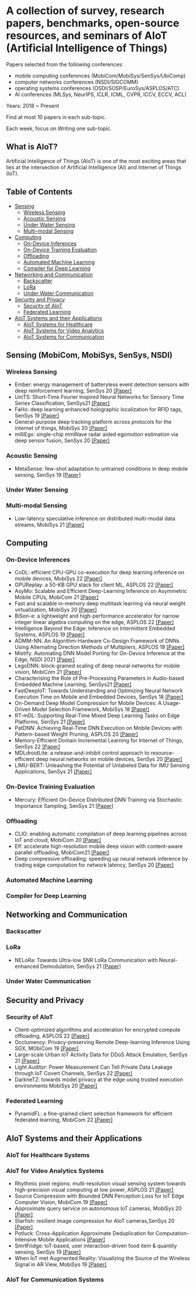 # A collection of survey, research papers, benchmarks, open-source resources, and seminars of AIoT (Artificial Intelligence of Things)

Papers selected from the following conferences: 
- mobile computing conferences (MobiCom/MobiSys/SenSys/UbiComp)
- computer networks conferences (NSDI/SIGCOMM) 
- operating systems conferences (OSDI/SOSP/EuroSys/ASPLOS/ATC)
- AI conferences (MLSys, NeurIPS, ICLR, ICML, CVPR, ICCV, ECCV, ACL)

Years: 2018 ~ Present

Find at most 10 papers in each sub-topic.

Each week, focus on Writing one sub-topic.


## What is AIoT?

Artificial Intelligence of Things (AIoT) is one of the most exciting areas that lies at the intersection of Artificial Intelligence (AI) and Internet of Things (IoT).

## Table of Contents
* [Sensing](#sensing)
  * [Wireless Sensing](#wireless-sensing)
  * [Acoustic Sensing](#acoustic-sensing)
  * [Under Water Sensing](#under-water-sensing)
  * [Multi-modal Sensing](#multimodal-sensing)
* [Computing](#computing)
  * [On-Device Inferences](#on-device-Inferences)
  * [On-Device Training Evaluation](#on-device-training-evaluation)
  * [Offloading](#offloading)
  * [Automated Machine Learning](#automated-machine-learning)
  * [Compiler for Deep Learning](#compiler-for-deep-learning)
* [Networking and Communication](#networking-and-communication)
  * [Backscatter](#backscatter)
  * [LoRa](#lora)
  * [Under Water Communication](#under-water-communication)
* [Security and Privacy](#security-and-privacy)
  * [Security of AIoT](#security-of-aiot)
  * [Federated Learning](#federated-learning)
* [AIoT Systems and their Applications](#building-aiot-systems)
  * [AIoT Systems for Healthcare](#aiot-for-healthcare-systems)
  * [AIoT Systems for Video Analytics](#aiot-for-video-analytics-systems)
  * [AIoT Systems for Communication](#aiot-for-communication-systems) 



## Sensing (MobiCom, MobiSys, SenSys, NSDI)

### Wireless Sensing
* Ember: energy management of batteryless event detection sensors with deep reinforcement learning, SenSys 20 [[Paper]](https://dl.acm.org/doi/abs/10.1145/3384419.3430734)
* UniTS: Short-Time Fourier Inspired Neural Networks for Sensory Time Series Classification, SenSys21 [[Paper]](https://dl.acm.org/doi/abs/10.1145/3485730.3485942)
* FaHo: deep learning enhanced holographic localization for RFID tags, SenSys 19 [[Paper]](https://dl.acm.org/doi/abs/10.1145/3356250.3360035)
* General-purpose deep tracking platform across protocols for the internet of things, MobiSys 20 [[Paper]](https://dl.acm.org/doi/abs/10.1145/3386901.3389029)
* milliEgo: single-chip mmWave radar aided egomotion estimation via deep sensor fusion, SenSys 20 [[Paper]](https://dl.acm.org/doi/abs/10.1145/3384419.3430776)


### Acoustic Sensing
* MetaSense: few-shot adaptation to untrained conditions in deep mobile sensing, SenSys 19 [[Paper]](https://dl.acm.org/doi/abs/10.1145/3356250.3360020)


### Under Water Sensing


### Multi-modal Sensing
* Low-latency speculative inference on distributed multi-modal data streams, MobiSys 21 [[Paper]](https://dl.acm.org/doi/10.1145/3458864.3467884)


## Computing

### On-Device Inferences
* CoDL: efficient CPU-GPU co-execution for deep learning inference on mobile devices, MobiSys 22 [[Paper]](https://dl.acm.org/doi/abs/10.1145/3498361.3538932)
* GPUReplay: a 50-KB GPU stack for client ML, ASPLOS 22 [[Paper]](https://dl.acm.org/doi/abs/10.1145/3503222.3507754)
* AsyMo: Scalable and Efficient Deep-Learning Inference on Asymmetric Mobile CPUs, MobiCom 21 [[Paper]](https://dl.acm.org/doi/abs/10.1145/3447993.3448625)
* Fast and scalable in-memory deep multitask learning via neural weight virtualization, MobiSys 20 [[Paper]](https://dl.acm.org/doi/abs/10.1145/3386901.3388947)
* BiSon-e: a lightweight and high-performance accelerator for narrow integer linear algebra computing on the edge, ASPLOS 22 [[Paper]](https://dl.acm.org/doi/abs/10.1145/3503222.3507746)
* Intelligence Beyond the Edge: Inference on Intermittent Embedded Systems, ASPLOS 19 [[Paper]](https://dl.acm.org/doi/abs/10.1145/3297858.3304011)
* ADMM-NN: An Algorithm-Hardware Co-Design Framework of DNNs Using Alternating Direction Methods of Multipliers, ASPLOS 19 [[Paper]](https://dl.acm.org/doi/abs/10.1145/3297858.3304076)
* Mistify: Automating DNN Model Porting for On-Device Inference at the Edge, NSDI 2021 [[Paper]](https://www.usenix.org/system/files/nsdi21-guo.pdf)
* LegoDNN: block-grained scaling of deep neural networks for mobile vision, MobiCom 21 [[Paper]](https://dl.acm.org/doi/abs/10.1145/3447993.3483249)
* Characterising the Role of Pre-Processing Parameters in Audio-based Embedded Machine Learning, SenSys21 [[Paper]](https://dl.acm.org/doi/abs/10.1145/3485730.3493448)
* FastDeepIoT: Towards Understanding and Optimizing Neural Network Execution Time on Mobile and Embedded Devices, SenSys 18 [[Paper]](https://dl.acm.org/doi/abs/10.1145/3274783.3274840)
* On-Demand Deep Model Compression for Mobile Devices: A Usage-Driven Model Selection Framework, MobiSys 18 [[Paper]](https://dl.acm.org/doi/abs/10.1145/3210240.3210337)
* RT-mDL: Supporting Real-Time Mixed Deep Learning Tasks on Edge Platforms, SenSys 21 [[Paper]](https://dl.acm.org/doi/10.1145/3485730.3485938) 
* PatDNN: Achieving Real-Time DNN Execution on Mobile Devices with Pattern-based Weight Pruning, ASPLOS 20 [[Paper]](https://dl.acm.org/doi/abs/10.1145/3373376.3378534)
* Memory-Efficient Domain Incremental Learning for Internet of Things, SenSys 22 [[Paper]](https://dl.acm.org/doi/abs/10.1145/3560905.3568436) 
* MDLdroidLite: a release-and-inhibit control approach to resource-efficient deep neural networks on mobile devices, SenSys 20 [[Paper]](https://dl.acm.org/doi/abs/10.1145/3384419.3430716)
* LIMU-BERT: Unleashing the Potential of Unlabeled Data for IMU Sensing Applications, SenSys 21 [[Paper]](https://dl.acm.org/doi/abs/10.1145/3485730.3485937) 


### On-Device Training Evaluation
* Mercury: Efficient On-Device Distributed DNN Training via Stochastic Importance Sampling, SenSys 21 [[Paper]](https://dl.acm.org/doi/abs/10.1145/3485730.3485930) 

### Offloading
* CLIO: enabling automatic compilation of deep learning pipelines across IoT and cloud, MobiCom 20 [[Paper]](https://dl.acm.org/doi/abs/10.1145/3372224.3419215) 
* Elf: accelerate high-resolution mobile deep vision with content-aware parallel offloading, MobiCom21 [[Paper]](https://dl.acm.org/doi/abs/10.1145/3447993.3448628)
* Deep compressive offloading: speeding up neural network inference by trading edge computation for network latency, SenSys 20 [[Paper]](https://dl.acm.org/doi/abs/10.1145/3384419.3430898)

### Automated Machine Learning


### Compiler for Deep Learning


## Networking and Communication

### Backscatter

### LoRa
* NELoRa: Towards Ultra-low SNR LoRa Communication with Neural-enhanced Demodulation, SenSys 21 [[Paper]](https://dl.acm.org/doi/abs/10.1145/3485730.3485928)

### Under Water Communication


## Security and Privacy

### Security of AIoT
* Client-optimized algorithms and acceleration for encrypted compute offloading, ASPLOS 22 [[Paper]](https://dl.acm.org/doi/abs/10.1145/3503222.3507737)
* Occlumency: Privacy-preserving Remote Deep-learning Inference Using SGX, MObiCom 19 [[Paper]](https://dl.acm.org/doi/abs/10.1145/3300061.3345447)
* Large-scale Urban IoT Activity Data for DDoS Attack Emulation, SenSys 21 [[Paper]](https://dl.acm.org/doi/abs/10.1145/3485730.3493695)
* Light Auditor: Power Measurement Can Tell Private Data Leakage through IoT Covert Channels, SenSys 22 [[Paper]](https://dl.acm.org/doi/abs/10.1145/3560905.3568535)
* DarkneTZ: towards model privacy at the edge using trusted execution environments MobiSys 20 [[Paper]](https://dl.acm.org/doi/abs/10.1145/3386901.3388946)


### Federated Learning
* PyramidFL: a fine-grained client selection framework for efficient federated learning, MobiCom 22 [[Paper]](https://dl.acm.org/doi/abs/10.1145/3495243.3517017) 

## AIoT Systems and their Applications

### AIoT for Healthcare Systems

### AIoT for Video Analytics Systems
* Rhythmic pixel regions: multi-resolution visual sensing system towards high-precision visual computing at low power, ASPLOS 21 [[Paper]](https://dl.acm.org/doi/abs/10.1145/3445814.3446737)
* Source Compression with Bounded DNN Perception Loss for IoT Edge Computer Vision, MobiCom 19 [[Paper]](https://dl.acm.org/doi/abs/10.1145/3300061.3345448)
* Approximate query service on autonomous IoT cameras, MobiSys 20 [[Paper]](https://dl.acm.org/doi/abs/10.1145/3386901.3388948)
* Starfish: resilient image compression for AIoT cameras,SenSys 20 [[Paper]](https://dl.acm.org/doi/abs/10.1145/3384419.3430769) 
* Potluck: Cross-Application Approximate Deduplication for Computation-Intensive Mobile Applications [[Paper]](https://dl.acm.org/doi/abs/10.1145/3173162.3173185)
* SmrtFridge: IoT-based, user interaction-driven food item & quantity sensing, SenSys 19 [[Paper]](https://dl.acm.org/doi/abs/10.1145/3356250.3360028)
* When IoT met Augmented Reality: Visualizing the Source of the Wireless Signal in AR View, MobiSys 19 [[Paper]](https://dl.acm.org/doi/abs/10.1145/3307334.3326079)


### AIoT for Communication Systems

